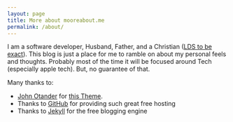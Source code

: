 ```yaml
---
layout: page
title: More about mooreabout.me
permalink: /about/
---
```


I am a software developer, Husband, Father, and a Christian ([LDS to be exact](https://lds.org)).  This blog is just a place for me to ramble on about my personal feels and thoughts.  Probably most of the time it will be focused around Tech (especially apple tech).  But, no guarantee of that.  

Many thanks to:

*  [John Otander](http://johnotander.com) for [this Theme](https://github.com/johnotander/pixyll).
* Thanks to [GitHub](https://github.com/) for providing such great free hosting
* Thanks to [Jekyll](http://jekyllrb.com) for the free blogging engine
